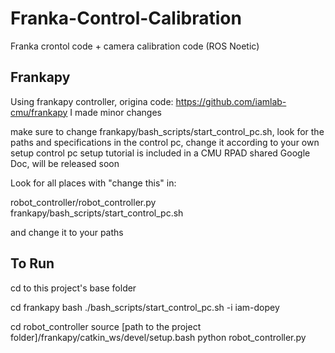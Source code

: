 # Franka-Control-Calibration
Franka crontol code + camera calibration code (ROS Noetic)

## Frankapy
Using frankapy controller, origina code: https://github.com/iamlab-cmu/frankapy
I made minor changes

make sure to change frankapy/bash_scripts/start_control_pc.sh, 
look for the paths and specifications in the control pc, change it according to your own setup
control pc setup tutorial is included in a CMU RPAD shared Google Doc, will be released soon

Look for all places with "change this" in:

robot_controller/robot_controller.py 
frankapy/bash_scripts/start_control_pc.sh

and change it to your paths

## To Run
cd to this project's base folder

cd frankapy
bash ./bash_scripts/start_control_pc.sh -i iam-dopey

cd robot_controller
source [path to the project folder]/frankapy/catkin_ws/devel/setup.bash
python robot_controller.py